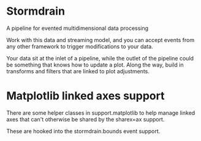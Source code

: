 Stormdrain
==========
A pipeline for evented multidimensional data processing

Work with this data and streaming model, and you can accept events from any other framework to trigger modifications to your data.

Your data sit at the inlet of a pipeline, while the outlet of the pipeline could be something that knows how to update a plot. Along the way, build in transforms and filters that are linked to plot adjustments.



Matplotlib linked axes support
==============================
There are some helper classes in support.matplotlib to help manage linked axes that can't otherwise be shared by the sharex=ax support.

These are hooked into the stormdrain.bounds event support.